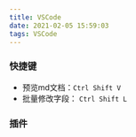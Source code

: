 ```yaml
---
title: VSCode
date: 2021-02-05 15:59:03
tags: VSCode
---
```


### 快捷键
- 预览md文档：`Ctrl Shift V`
- 批量修改字段： `Ctrl Shift L`

### 插件